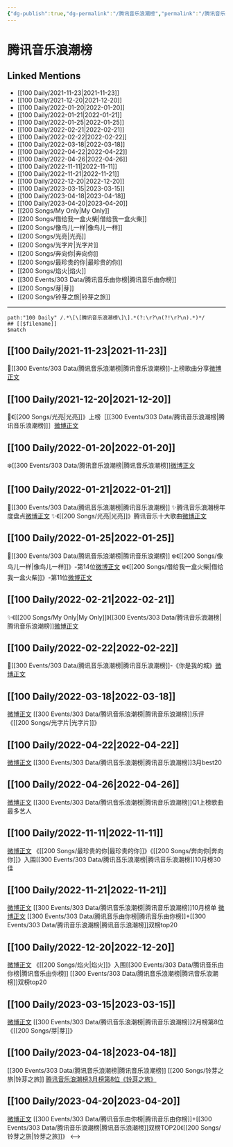 ```yaml
---
{"dg-publish":true,"dg-permalink":"/腾讯音乐浪潮榜","permalink":"/腾讯音乐浪潮榜/","title":"腾讯音乐浪潮榜","tags":[null],"created":"2022-11-09T19:13:14.000+08:00","updated":"2023-04-21T11:30:47.988+08:00"}
---
```


# 腾讯音乐浪潮榜

## Linked Mentions
- [[100 Daily/2021-11-23\|2021-11-23]]
- [[100 Daily/2021-12-20\|2021-12-20]]
- [[100 Daily/2022-01-20\|2022-01-20]]
- [[100 Daily/2022-01-21\|2022-01-21]]
- [[100 Daily/2022-01-25\|2022-01-25]]
- [[100 Daily/2022-02-21\|2022-02-21]]
- [[100 Daily/2022-02-22\|2022-02-22]]
- [[100 Daily/2022-03-18\|2022-03-18]]
- [[100 Daily/2022-04-22\|2022-04-22]]
- [[100 Daily/2022-04-26\|2022-04-26]]
- [[100 Daily/2022-11-11\|2022-11-11]]
- [[100 Daily/2022-11-21\|2022-11-21]]
- [[100 Daily/2022-12-20\|2022-12-20]]
- [[100 Daily/2023-03-15\|2023-03-15]]
- [[100 Daily/2023-04-18\|2023-04-18]]
- [[100 Daily/2023-04-20\|2023-04-20]]
- [[200 Songs/My Only\|My Only]]
- [[200 Songs/借给我一盒火柴\|借给我一盒火柴]]
- [[200 Songs/像鸟儿一样\|像鸟儿一样]]
- [[200 Songs/光亮\|光亮]]
- [[200 Songs/光字片\|光字片]]
- [[200 Songs/奔向你\|奔向你]]
- [[200 Songs/最珍贵的你\|最珍贵的你]]
- [[200 Songs/焰火\|焰火]]
- [[300 Events/303 Data/腾讯音乐由你榜\|腾讯音乐由你榜]]
- [[200 Songs/芽\|芽]]
- [[200 Songs/铃芽之旅\|铃芽之旅]]


---

```expander
path:"100 Daily" /.*\[\[腾讯音乐浪潮榜\]\].*(?:\r?\n(?!\r?\n).*)*/
## [[$filename]]
$match
```
## [[100 Daily/2021-11-23\|2021-11-23]]
🌟[[300 Events/303 Data/腾讯音乐浪潮榜\|腾讯音乐浪潮榜]]-上榜歌曲分享[微博正文](https://m.weibo.cn/6466290670/4706731168892678)

## [[100 Daily/2021-12-20\|2021-12-20]]
🎵《[[200 Songs/光亮\|光亮]]》上榜［[[300 Events/303 Data/腾讯音乐浪潮榜\|腾讯音乐浪潮榜]]］[微博正文](https://m.weibo.cn/6466290670/4716518644912929)
## [[100 Daily/2022-01-20\|2022-01-20]]
❄️[[300 Events/303 Data/腾讯音乐浪潮榜\|腾讯音乐浪潮榜]][微博正文](https://m.weibo.cn/6466290670/4727812063501367)
## [[100 Daily/2022-01-21\|2022-01-21]]
🌟[[300 Events/303 Data/腾讯音乐浪潮榜\|腾讯音乐浪潮榜]]
✨腾讯音乐浪潮榜年度盘点[微博正文](https://m.weibo.cn/6466290670/4728009581397540)
✨《[[200 Songs/光亮\|光亮]]》腾讯音乐十大歌曲[微博正文](https://m.weibo.cn/6466290670/4728049335535551)
## [[100 Daily/2022-01-25\|2022-01-25]]
🌟[[300 Events/303 Data/腾讯音乐浪潮榜\|腾讯音乐浪潮榜]]
❄️《[[200 Songs/像鸟儿一样\|像鸟儿一样]]》-第14位[微博正文](https://m.weibo.cn/6466290670/4729555933200879)
❄️《[[200 Songs/借给我一盒火柴\|借给我一盒火柴]]》-第11位[微博正文](https://m.weibo.cn/6466290670/4729602738226005)
## [[100 Daily/2022-02-21\|2022-02-21]]
✨《[[200 Songs/My Only\|My Only]]》[[300 Events/303 Data/腾讯音乐浪潮榜\|腾讯音乐浪潮榜]][微博正文](https://m.weibo.cn/6466290670/4739377651254073)
## [[100 Daily/2022-02-22\|2022-02-22]]
🌟[[300 Events/303 Data/腾讯音乐浪潮榜\|腾讯音乐浪潮榜]]-《你是我的城》[微博正文](https://m.weibo.cn/6466290670/4739659273344055)

## [[100 Daily/2022-03-18\|2022-03-18]]
[微博正文](https://weibo.com/detail/4748327776161197) [[300 Events/303 Data/腾讯音乐浪潮榜\|腾讯音乐浪潮榜]]乐评《[[200 Songs/光字片\|光字片]]》
## [[100 Daily/2022-04-22\|2022-04-22]]
[微博正文](https://m.weibo.cn/7530784115/4761022079963576) [[300 Events/303 Data/腾讯音乐浪潮榜\|腾讯音乐浪潮榜]]3月best20
## [[100 Daily/2022-04-26\|2022-04-26]]
[微博正文](https://m.weibo.cn/7530784115/4762555391674498) [[300 Events/303 Data/腾讯音乐浪潮榜\|腾讯音乐浪潮榜]]Q1上榜歌曲最多艺人

## [[100 Daily/2022-11-11\|2022-11-11]]
[微博正文](http://weibo.com/7530784115/MevBQAWMW) 《[[200 Songs/最珍贵的你\|最珍贵的你]]》《[[200 Songs/奔向你\|奔向你]]》入围[[300 Events/303 Data/腾讯音乐浪潮榜\|腾讯音乐浪潮榜]]10月榜30佳
## [[100 Daily/2022-11-21\|2022-11-21]]
[微博正文](https://m.weibo.cn/7530784115/4838204908511015) [[300 Events/303 Data/腾讯音乐浪潮榜\|腾讯音乐浪潮榜]]10月榜单
[微博正文](https://m.weibo.cn/6573096128/4838257760931382) [[300 Events/303 Data/腾讯音乐由你榜\|腾讯音乐由你榜]]+[[300 Events/303 Data/腾讯音乐浪潮榜\|腾讯音乐浪潮榜]]双榜top20
## [[100 Daily/2022-12-20\|2022-12-20]]
[微博正文](https://m.weibo.cn/6573096128/4848767360043486) 《[[200 Songs/焰火\|焰火]]》入围[[300 Events/303 Data/腾讯音乐由你榜\|腾讯音乐由你榜]] [[300 Events/303 Data/腾讯音乐浪潮榜\|腾讯音乐浪潮榜]]双榜top20

## [[100 Daily/2023-03-15\|2023-03-15]]
[微博正文](https://weibo.com/7530784115/4879616206970138) [[300 Events/303 Data/腾讯音乐浪潮榜\|腾讯音乐浪潮榜]]2月榜第8位《[[200 Songs/芽\|芽]]》
## [[100 Daily/2023-04-18\|2023-04-18]]
[[300 Events/303 Data/腾讯音乐浪潮榜\|腾讯音乐浪潮榜]] [[200 Songs/铃芽之旅\|铃芽之旅]]
[腾讯音乐浪潮榜3月榜第8位《铃芽之旅》](https://weibo.com/7530784115/MCxcpwBtw)
## [[100 Daily/2023-04-20\|2023-04-20]]
[微博正文](http://weibo.com/6573096128/MCRalyjMv) [[300 Events/303 Data/腾讯音乐由你榜\|腾讯音乐由你榜]]+[[300 Events/303 Data/腾讯音乐浪潮榜\|腾讯音乐浪潮榜]]双榜TOP20《[[200 Songs/铃芽之旅\|铃芽之旅]]》
<-->
